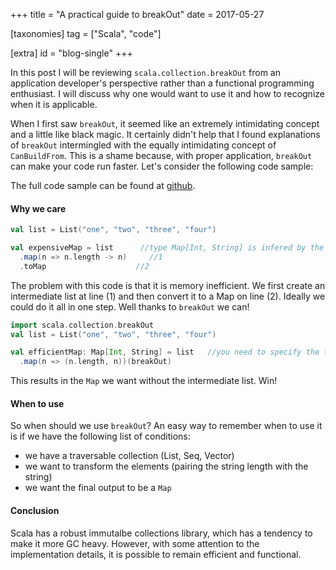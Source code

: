 +++
title = "A practical guide to breakOut"
date = 2017-05-27

[taxonomies]
tag = ["Scala", "code"]

[extra]
id = "blog-single"
+++

In this post I will be reviewing `scala.collection.breakOut` from an application developer's perspective rather than a functional programming enthusiast. I will discuss why one would want to use it and how to recognize when it is applicable.
<!-- more -->

When I first saw `breakOut`, it seemed like an extremely intimidating concept and a little like black magic. It certainly didn't help that I found explanations of `breakOut` intermingled with the equally intimidating concept of `CanBuildFrom`. This is a shame because, with proper application, `breakOut` can make your code run faster. Let's consider the following code sample:

The full code sample can be found at [github](https://github.com/toidiu/Scala-breakOut).

#### Why we care

```scala
val list = List("one", "two", "three", "four")

val expensiveMap = list      //type Map[Int, String] is infered by the compiler
  .map(n => n.length -> n)     //1
  .toMap                    //2
```

The problem with this code is that it is memory inefficient. We first create an intermediate list at line (1) and then convert it to a Map on line (2). Ideally we could do it all in one step. Well thanks to `breakOut` we can!

```scala
import scala.collection.breakOut
val list = List("one", "two", "three", "four")

val efficientMap: Map[Int, String] = list   //you need to specify the type
  .map(n => (n.length, n))(breakOut)
```

This results in the `Map` we want without the intermediate list. Win!

#### When to use

So when should we use `breakOut`? An easy way to remember when to use it is if we have the following list of conditions:

- we have a traversable collection (List, Seq, Vector)
- we want to transform the elements (pairing the string length with the string)
- we want the final output to be a `Map`


#### Conclusion
Scala has a robust immutalbe collections library, which has a tendency to make it more GC heavy. However, with some attention to the implementation details, it is possible to remain efficient and functional.

